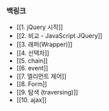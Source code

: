### 백링크

- [[1. jQuery 시작]]
- [[2. 비교 - JavaScript JQuery]]
- [[3. 래퍼(Wrapper)]]
- [[4. 선택자]]
- [[5. chain]]
- [[6. event]]
- [[7. 엘리먼트 제어]]
- [[8. Form]]
- [[9. 탐색 (traversing)]]
- [[10. ajax]]